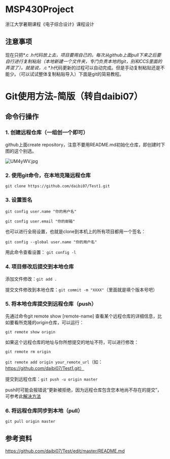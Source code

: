 # MSP430Project
浙江大学暑期课程《电子综合设计》课程设计

## 注意事项

现在只把*.c *.h代码放上去，项目要用自己的。每次从github上面pull下来之后要自行进行复制粘贴（本地新建一个文件夹，专门负责本地的git，别和CCS里面的弄混了）。就是说，*.c *.h代码更新的过程可以自动完成。但是手动复制粘贴还是不能少。（可以试试整体复制粘贴导入）下面是git的简易教程。

# Git使用方法-简版（转自daibi07）

## 命令行操作

### 1. 创建远程仓库（一组创一个即可）
   
   github上面create repository，注意不要用README.md初始化仓库，即创建时下图的这个别选。
   
   ![UM4yWV.jpg](https://s1.ax1x.com/2020/07/11/UM4yWV.jpg)

### 2. 使用git命令，在本地克隆远程仓库
   
   `git clone https://github.com/daibi07/Test1.git`

### 3. 设置签名

   `git config user.name "你的用户名"`
   
   `git config user.email "你的邮箱"`
   
   也可以进行全局设置，也就是clone到本机上的所有项目都用一个签名：
   
   `git config --global user.name "你的用户名"`

   用此命令查看设置：
   `git config -l`

### 4. 项目修改后提交到本地仓库

   添加文件修改：`git add .`

   提交文件修改到本地仓库：`git commit -m "XXXX"`（里面就是填个版本号吧）
   
### 5. 将本地仓库提交到远程仓库（push）   
   
   先通过命令git remote show [remote-name] 查看某个远程仓库的详细信息，比如要看所克隆的origin仓库，可以运行：
   
   `git remote show origin`
   
   如果这个远程仓库的地址与你所想提交的地址不符，可以进行修改：
   
   `git remote rm origin`
   
   `git remote add origin your_remote_url`（如：https://github.com/daibi07/Test1.git）
   
   提交到远程仓库：`git push -u origin master`
   
   push时可能会报错说“更新被拒绝，因为远程仓库包含您本地尚不存在的提交”，可参考此[解决方法](https://blog.csdn.net/XiangJiaoJun_/article/details/83721557?utm_medium=distribute.pc_relevant_t0.none-task-blog-BlogCommendFromMachineLearnPai2-1.nonecase&depth_1-utm_source=distribute.pc_relevant_t0.none-task-blog-BlogCommendFromMachineLearnPai2-1.nonecase)
   
### 6. 将远程仓库同步到本地（pull）

   `git pull origin master`
   
## 参考资料

https://github.com/daibi07/Test/edit/master/README.md

